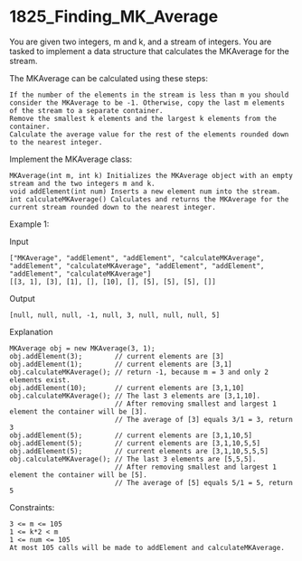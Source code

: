 # 1825_Finding_MK_Average

You are given two integers, m and k, and a stream of integers. You are tasked to implement a data structure that calculates the MKAverage for the stream.

The MKAverage can be calculated using these steps:

    If the number of the elements in the stream is less than m you should consider the MKAverage to be -1. Otherwise, copy the last m elements of the stream to a separate container.
    Remove the smallest k elements and the largest k elements from the container.
    Calculate the average value for the rest of the elements rounded down to the nearest integer.

Implement the MKAverage class:

    MKAverage(int m, int k) Initializes the MKAverage object with an empty stream and the two integers m and k.
    void addElement(int num) Inserts a new element num into the stream.
    int calculateMKAverage() Calculates and returns the MKAverage for the current stream rounded down to the nearest integer.

Example 1:

Input
```
["MKAverage", "addElement", "addElement", "calculateMKAverage", "addElement", "calculateMKAverage", "addElement", "addElement", "addElement", "calculateMKAverage"]
[[3, 1], [3], [1], [], [10], [], [5], [5], [5], []]
```
Output
```
[null, null, null, -1, null, 3, null, null, null, 5]
```

Explanation
```
MKAverage obj = new MKAverage(3, 1); 
obj.addElement(3);        // current elements are [3]
obj.addElement(1);        // current elements are [3,1]
obj.calculateMKAverage(); // return -1, because m = 3 and only 2 elements exist.
obj.addElement(10);       // current elements are [3,1,10]
obj.calculateMKAverage(); // The last 3 elements are [3,1,10].
                          // After removing smallest and largest 1 element the container will be [3].
                          // The average of [3] equals 3/1 = 3, return 3
obj.addElement(5);        // current elements are [3,1,10,5]
obj.addElement(5);        // current elements are [3,1,10,5,5]
obj.addElement(5);        // current elements are [3,1,10,5,5,5]
obj.calculateMKAverage(); // The last 3 elements are [5,5,5].
                          // After removing smallest and largest 1 element the container will be [5].
                          // The average of [5] equals 5/1 = 5, return 5
```

Constraints:

    3 <= m <= 105
    1 <= k*2 < m
    1 <= num <= 105
    At most 105 calls will be made to addElement and calculateMKAverage.


